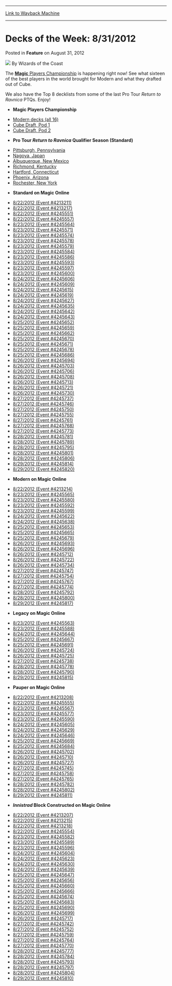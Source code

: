 
---
[Link to Wayback Machine](https://web.archive.org/web/20210418153747/https://magic.wizards.com/en/articles/archive/feature/decks-week-8312012-2012-08-31)

[_metadata_:author]:- "Wizards of the Coast"
[_metadata_:description]:- "The Magic Players Championship is happening right now! See what sixteen of the best players in the world brought for Modern and what they drafted out of Cube. We also have the Top 8 decklists from some of the last Pro Tour Return to Ravnica PTQs. Enjoy!"
[_metadata_:generator]:- "Drupal 7 (http://drupal.org)"
[_metadata_:node]:- "596231"
[_metadata_:publish_date]:- "2012-08-31"
[_metadata_:source]:- "div-main-content"
[_metadata_:title]:- "Decks of the Week: 8/31/2012"
[_metadata_:wayback_capture_timestamp]:- "2021-04-18 15:37:47"
[_metadata_:wayback_raw_url]:- "https://web.archive.org/web/20210418153747id_/https://magic.wizards.com/en/articles/archive/feature/decks-week-8312012-2012-08-31"
[_metadata_:wayback_url]:- "https://magic.wizards.com/en/articles/archive/feature/decks-week-8312012-2012-08-31"
---


Decks of the Week: 8/31/2012
============================



 Posted in **Feature**
 on August 31, 2012 






![](https://media.magic.wizards.com/styles/auth_small/public/images/person/wizards_author.jpg)
By Wizards of the Coast











The [**Magic** Players Championship](/en/events/coverage/watanabe-wins-magic-players-championship) is happening right now! See what sixteen of the best players in the world brought for Modern and what they drafted out of Cube. 

We also have the Top 8 decklists from some of the last Pro Tour *Return to Ravnica* PTQs. Enjoy! 

* **Magic Players Championship**
+ [Modern decks (all 16)](/en/articles/archive/event-coverage/decklists-modern-2012-08-29)
+ [Cube Draft, Pod 1](/en/articles/archive/event-coverage/decklists-cube-draft-pod-1-2012-08-29-0)
+ [Cube Draft, Pod 2](/en/articles/archive/event-coverage/decklists-cube-draft-pod-2-2012-08-29-0)
* **Pro Tour *Return to Ravnica* Qualifier Season (Standard)**
+ [Pittsburgh, Pennsylvania](/en/articles/archive/event-coverage/pro-tour-return-ravnica-qualifier-season-top-8-standard-decklists-47)
+ [Nagoya, Japan](/en/articles/archive/event-coverage/pro-tour-return-ravnica-qualifier-season-top-8-standard-decklists-51)
+ [Albuquerque, New Mexico](/en/articles/archive/event-coverage/pro-tour-return-ravnica-qualifier-season-top-8-standard-decklists-52)
+ [Richmond, Kentucky](/en/articles/archive/event-coverage/pro-tour-return-ravnica-qualifier-season-top-8-standard-decklists-59)
+ [Hartford, Connecticut](/en/articles/archive/event-coverage/pro-tour-return-ravnica-qualifier-season-top-8-standard-decklists-64)
+ [Phoenix, Arizona](/en/articles/archive/event-coverage/pro-tour-return-ravnica-qualifier-season-top-8-standard-decklists-66)
+ [Rochester, New York](/en/articles/archive/event-coverage/pro-tour-return-ravnica-qualifier-season-top-8-standard-decklists-69)
* **Standard on Magic Online**
+ [8/22/2012 (Event #4213211)](http://archive.wizards.com/Magic/Digital/MagicOnlineTourn.aspx?x=mtg/digital/magiconline/tourn/4213211)
+ [8/22/2012 (Event #4213217)](http://archive.wizards.com/Magic/Digital/MagicOnlineTourn.aspx?x=mtg/digital/magiconline/tourn/4213217)
+ [8/22/2012 (Event #4245551)](http://archive.wizards.com/Magic/Digital/MagicOnlineTourn.aspx?x=mtg/digital/magiconline/tourn/4245551)
+ [8/22/2012 (Event #4245557)](http://archive.wizards.com/Magic/Digital/MagicOnlineTourn.aspx?x=mtg/digital/magiconline/tourn/4245557)
+ [8/23/2012 (Event #4245564)](http://archive.wizards.com/Magic/Digital/MagicOnlineTourn.aspx?x=mtg/digital/magiconline/tourn/4245564)
+ [8/23/2012 (Event #4245571)](http://archive.wizards.com/Magic/Digital/MagicOnlineTourn.aspx?x=mtg/digital/magiconline/tourn/4245571)
+ [8/23/2012 (Event #4245574)](http://archive.wizards.com/Magic/Digital/MagicOnlineTourn.aspx?x=mtg/digital/magiconline/tourn/4245574)
+ [8/23/2012 (Event #4245578)](http://archive.wizards.com/Magic/Digital/MagicOnlineTourn.aspx?x=mtg/digital/magiconline/tourn/4245578)
+ [8/23/2012 (Event #4245579)](http://archive.wizards.com/Magic/Digital/MagicOnlineTourn.aspx?x=mtg/digital/magiconline/tourn/4245579)
+ [8/23/2012 (Event #4245584)](http://archive.wizards.com/Magic/Digital/MagicOnlineTourn.aspx?x=mtg/digital/magiconline/tourn/4245584)
+ [8/23/2012 (Event #4245586)](http://archive.wizards.com/Magic/Digital/MagicOnlineTourn.aspx?x=mtg/digital/magiconline/tourn/4245586)
+ [8/23/2012 (Event #4245593)](http://archive.wizards.com/Magic/Digital/MagicOnlineTourn.aspx?x=mtg/digital/magiconline/tourn/4245593)
+ [8/23/2012 (Event #4245597)](http://archive.wizards.com/Magic/Digital/MagicOnlineTourn.aspx?x=mtg/digital/magiconline/tourn/4245597)
+ [8/23/2012 (Event #4245600)](http://archive.wizards.com/Magic/Digital/MagicOnlineTourn.aspx?x=mtg/digital/magiconline/tourn/4245600)
+ [8/24/2012 (Event #4245606)](http://archive.wizards.com/Magic/Digital/MagicOnlineTourn.aspx?x=mtg/digital/magiconline/tourn/4245606)
+ [8/24/2012 (Event #4245609)](http://archive.wizards.com/Magic/Digital/MagicOnlineTourn.aspx?x=mtg/digital/magiconline/tourn/4245609)
+ [8/24/2012 (Event #4245615)](http://archive.wizards.com/Magic/Digital/MagicOnlineTourn.aspx?x=mtg/digital/magiconline/tourn/4245615)
+ [8/24/2012 (Event #4245619)](http://archive.wizards.com/Magic/Digital/MagicOnlineTourn.aspx?x=mtg/digital/magiconline/tourn/4245619)
+ [8/24/2012 (Event #4245627)](http://archive.wizards.com/Magic/Digital/MagicOnlineTourn.aspx?x=mtg/digital/magiconline/tourn/4245627)
+ [8/24/2012 (Event #4245635)](http://archive.wizards.com/Magic/Digital/MagicOnlineTourn.aspx?x=mtg/digital/magiconline/tourn/4245635)
+ [8/24/2012 (Event #4245642)](http://archive.wizards.com/Magic/Digital/MagicOnlineTourn.aspx?x=mtg/digital/magiconline/tourn/4245642)
+ [8/24/2012 (Event #4245643)](http://archive.wizards.com/Magic/Digital/MagicOnlineTourn.aspx?x=mtg/digital/magiconline/tourn/4245643)
+ [8/25/2012 (Event #4245652)](http://archive.wizards.com/Magic/Digital/MagicOnlineTourn.aspx?x=mtg/digital/magiconline/tourn/4245652)
+ [8/25/2012 (Event #4245659)](http://archive.wizards.com/Magic/Digital/MagicOnlineTourn.aspx?x=mtg/digital/magiconline/tourn/4245659)
+ [8/25/2012 (Event #4245662)](http://archive.wizards.com/Magic/Digital/MagicOnlineTourn.aspx?x=mtg/digital/magiconline/tourn/4245662)
+ [8/25/2012 (Event #4245670)](http://archive.wizards.com/Magic/Digital/MagicOnlineTourn.aspx?x=mtg/digital/magiconline/tourn/4245670)
+ [8/25/2012 (Event #4245671)](http://archive.wizards.com/Magic/Digital/MagicOnlineTourn.aspx?x=mtg/digital/magiconline/tourn/4245671)
+ [8/25/2012 (Event #4245678)](http://archive.wizards.com/Magic/Digital/MagicOnlineTourn.aspx?x=mtg/digital/magiconline/tourn/4245678)
+ [8/25/2012 (Event #4245686)](http://archive.wizards.com/Magic/Digital/MagicOnlineTourn.aspx?x=mtg/digital/magiconline/tourn/4245686)
+ [8/26/2012 (Event #4245694)](http://archive.wizards.com/Magic/Digital/MagicOnlineTourn.aspx?x=mtg/digital/magiconline/tourn/4245694)
+ [8/26/2012 (Event #4245703)](http://archive.wizards.com/Magic/Digital/MagicOnlineTourn.aspx?x=mtg/digital/magiconline/tourn/4245703)
+ [8/26/2012 (Event #4245706)](http://archive.wizards.com/Magic/Digital/MagicOnlineTourn.aspx?x=mtg/digital/magiconline/tourn/4245706)
+ [8/26/2012 (Event #4245708)](http://archive.wizards.com/Magic/Digital/MagicOnlineTourn.aspx?x=mtg/digital/magiconline/tourn/4245708)
+ [8/26/2012 (Event #4245713)](http://archive.wizards.com/Magic/Digital/MagicOnlineTourn.aspx?x=mtg/digital/magiconline/tourn/4245713)
+ [8/26/2012 (Event #4245721)](http://archive.wizards.com/Magic/Digital/MagicOnlineTourn.aspx?x=mtg/digital/magiconline/tourn/4245721)
+ [8/26/2012 (Event #4245730)](http://archive.wizards.com/Magic/Digital/MagicOnlineTourn.aspx?x=mtg/digital/magiconline/tourn/4245730)
+ [8/27/2012 (Event #4245737)](http://archive.wizards.com/Magic/Digital/MagicOnlineTourn.aspx?x=mtg/digital/magiconline/tourn/4245737)
+ [8/27/2012 (Event #4245746)](http://archive.wizards.com/Magic/Digital/MagicOnlineTourn.aspx?x=mtg/digital/magiconline/tourn/4245746)
+ [8/27/2012 (Event #4245750)](http://archive.wizards.com/Magic/Digital/MagicOnlineTourn.aspx?x=mtg/digital/magiconline/tourn/4245750)
+ [8/27/2012 (Event #4245755)](http://archive.wizards.com/Magic/Digital/MagicOnlineTourn.aspx?x=mtg/digital/magiconline/tourn/4245755)
+ [8/27/2012 (Event #4245761)](http://archive.wizards.com/Magic/Digital/MagicOnlineTourn.aspx?x=mtg/digital/magiconline/tourn/4245761)
+ [8/27/2012 (Event #4245768)](http://archive.wizards.com/Magic/Digital/MagicOnlineTourn.aspx?x=mtg/digital/magiconline/tourn/4245768)
+ [8/27/2012 (Event #4245773)](http://archive.wizards.com/Magic/Digital/MagicOnlineTourn.aspx?x=mtg/digital/magiconline/tourn/4245773)
+ [8/28/2012 (Event #4245781)](http://archive.wizards.com/Magic/Digital/MagicOnlineTourn.aspx?x=mtg/digital/magiconline/tourn/4245781)
+ [8/28/2012 (Event #4245789)](http://archive.wizards.com/Magic/Digital/MagicOnlineTourn.aspx?x=mtg/digital/magiconline/tourn/4245789)
+ [8/28/2012 (Event #4245795)](http://archive.wizards.com/Magic/Digital/MagicOnlineTourn.aspx?x=mtg/digital/magiconline/tourn/4245795)
+ [8/28/2012 (Event #4245801)](http://archive.wizards.com/Magic/Digital/MagicOnlineTourn.aspx?x=mtg/digital/magiconline/tourn/4245801)
+ [8/28/2012 (Event #4245806)](http://archive.wizards.com/Magic/Digital/MagicOnlineTourn.aspx?x=mtg/digital/magiconline/tourn/4245806)
+ [8/29/2012 (Event #4245814)](http://archive.wizards.com/Magic/Digital/MagicOnlineTourn.aspx?x=mtg/digital/magiconline/tourn/4245814)
+ [8/29/2012 (Event #4245820)](http://archive.wizards.com/Magic/Digital/MagicOnlineTourn.aspx?x=mtg/digital/magiconline/tourn/4245820)
* **Modern on Magic Online**
+ [8/22/2012 (Event #4213214)](http://archive.wizards.com/Magic/Digital/MagicOnlineTourn.aspx?x=mtg/digital/magiconline/tourn/4213214)
+ [8/23/2012 (Event #4245565)](http://archive.wizards.com/Magic/Digital/MagicOnlineTourn.aspx?x=mtg/digital/magiconline/tourn/4245565)
+ [8/23/2012 (Event #4245580)](http://archive.wizards.com/Magic/Digital/MagicOnlineTourn.aspx?x=mtg/digital/magiconline/tourn/4245580)
+ [8/23/2012 (Event #4245592)](http://archive.wizards.com/Magic/Digital/MagicOnlineTourn.aspx?x=mtg/digital/magiconline/tourn/4245592)
+ [8/23/2012 (Event #4245599)](http://archive.wizards.com/Magic/Digital/MagicOnlineTourn.aspx?x=mtg/digital/magiconline/tourn/4245599)
+ [8/24/2012 (Event #4245622)](http://archive.wizards.com/Magic/Digital/MagicOnlineTourn.aspx?x=mtg/digital/magiconline/tourn/4245622)
+ [8/24/2012 (Event #4245638)](http://archive.wizards.com/Magic/Digital/MagicOnlineTourn.aspx?x=mtg/digital/magiconline/tourn/4245638)
+ [8/25/2012 (Event #4245653)](http://archive.wizards.com/Magic/Digital/MagicOnlineTourn.aspx?x=mtg/digital/magiconline/tourn/4245653)
+ [8/25/2012 (Event #4245665)](http://archive.wizards.com/Magic/Digital/MagicOnlineTourn.aspx?x=mtg/digital/magiconline/tourn/4245665)
+ [8/25/2012 (Event #4245679)](http://archive.wizards.com/Magic/Digital/MagicOnlineTourn.aspx?x=mtg/digital/magiconline/tourn/4245679)
+ [8/26/2012 (Event #4245693)](http://archive.wizards.com/Magic/Digital/MagicOnlineTourn.aspx?x=mtg/digital/magiconline/tourn/4245693)
+ [8/26/2012 (Event #4245696)](http://archive.wizards.com/Magic/Digital/MagicOnlineTourn.aspx?x=mtg/digital/magiconline/tourn/4245696)
+ [8/26/2012 (Event #4245712)](http://archive.wizards.com/Magic/Digital/MagicOnlineTourn.aspx?x=mtg/digital/magiconline/tourn/4245712)
+ [8/26/2012 (Event #4245722)](http://archive.wizards.com/Magic/Digital/MagicOnlineTourn.aspx?x=mtg/digital/magiconline/tourn/4245722)
+ [8/26/2012 (Event #4245734)](http://archive.wizards.com/Magic/Digital/MagicOnlineTourn.aspx?x=mtg/digital/magiconline/tourn/4245734)
+ [8/27/2012 (Event #4245747)](http://archive.wizards.com/Magic/Digital/MagicOnlineTourn.aspx?x=mtg/digital/magiconline/tourn/4245747)
+ [8/27/2012 (Event #4245754)](http://archive.wizards.com/Magic/Digital/MagicOnlineTourn.aspx?x=mtg/digital/magiconline/tourn/4245754)
+ [8/27/2012 (Event #4245767)](http://archive.wizards.com/Magic/Digital/MagicOnlineTourn.aspx?x=mtg/digital/magiconline/tourn/4245767)
+ [8/27/2012 (Event #4245774)](http://archive.wizards.com/Magic/Digital/MagicOnlineTourn.aspx?x=mtg/digital/magiconline/tourn/4245774)
+ [8/28/2012 (Event #4245792)](http://archive.wizards.com/Magic/Digital/MagicOnlineTourn.aspx?x=mtg/digital/magiconline/tourn/4245792)
+ [8/28/2012 (Event #4245800)](http://archive.wizards.com/Magic/Digital/MagicOnlineTourn.aspx?x=mtg/digital/magiconline/tourn/4245800)
+ [8/29/2012 (Event #4245817)](http://archive.wizards.com/Magic/Digital/MagicOnlineTourn.aspx?x=mtg/digital/magiconline/tourn/4245817)
* **Legacy on Magic Online**
+ [8/23/2012 (Event #4245563)](http://archive.wizards.com/Magic/Digital/MagicOnlineTourn.aspx?x=mtg/digital/magiconline/tourn/4245563)
+ [8/23/2012 (Event #4245588)](http://archive.wizards.com/Magic/Digital/MagicOnlineTourn.aspx?x=mtg/digital/magiconline/tourn/4245588)
+ [8/24/2012 (Event #4245644)](http://archive.wizards.com/Magic/Digital/MagicOnlineTourn.aspx?x=mtg/digital/magiconline/tourn/4245644)
+ [8/25/2012 (Event #4245667)](http://archive.wizards.com/Magic/Digital/MagicOnlineTourn.aspx?x=mtg/digital/magiconline/tourn/4245667)
+ [8/25/2012 (Event #4245691)](http://archive.wizards.com/Magic/Digital/MagicOnlineTourn.aspx?x=mtg/digital/magiconline/tourn/4245691)
+ [8/26/2012 (Event #4245724)](http://archive.wizards.com/Magic/Digital/MagicOnlineTourn.aspx?x=mtg/digital/magiconline/tourn/4245724)
+ [8/26/2012 (Event #4245725)](http://archive.wizards.com/Magic/Digital/MagicOnlineTourn.aspx?x=mtg/digital/magiconline/tourn/4245725)
+ [8/27/2012 (Event #4245738)](http://archive.wizards.com/Magic/Digital/MagicOnlineTourn.aspx?x=mtg/digital/magiconline/tourn/4245738)
+ [8/28/2012 (Event #4245778)](http://archive.wizards.com/Magic/Digital/MagicOnlineTourn.aspx?x=mtg/digital/magiconline/tourn/4245778)
+ [8/28/2012 (Event #4245790)](http://archive.wizards.com/Magic/Digital/MagicOnlineTourn.aspx?x=mtg/digital/magiconline/tourn/4245790)
+ [8/29/2012 (Event #4245815)](http://archive.wizards.com/Magic/Digital/MagicOnlineTourn.aspx?x=mtg/digital/magiconline/tourn/4245815)
* **Pauper on Magic Online**
+ [8/22/2012 (Event #4213208)](http://archive.wizards.com/Magic/Digital/MagicOnlineTourn.aspx?x=mtg/digital/magiconline/tourn/4213208)
+ [8/22/2012 (Event #4245555)](http://archive.wizards.com/Magic/Digital/MagicOnlineTourn.aspx?x=mtg/digital/magiconline/tourn/4245555)
+ [8/23/2012 (Event #4245567)](http://archive.wizards.com/Magic/Digital/MagicOnlineTourn.aspx?x=mtg/digital/magiconline/tourn/4245567)
+ [8/23/2012 (Event #4245577)](http://archive.wizards.com/Magic/Digital/MagicOnlineTourn.aspx?x=mtg/digital/magiconline/tourn/4245577)
+ [8/23/2012 (Event #4245590)](http://archive.wizards.com/Magic/Digital/MagicOnlineTourn.aspx?x=mtg/digital/magiconline/tourn/4245590)
+ [8/24/2012 (Event #4245605)](http://archive.wizards.com/Magic/Digital/MagicOnlineTourn.aspx?x=mtg/digital/magiconline/tourn/4245605)
+ [8/24/2012 (Event #4245629)](http://archive.wizards.com/Magic/Digital/MagicOnlineTourn.aspx?x=mtg/digital/magiconline/tourn/4245629)
+ [8/24/2012 (Event #4245646)](http://archive.wizards.com/Magic/Digital/MagicOnlineTourn.aspx?x=mtg/digital/magiconline/tourn/4245646)
+ [8/25/2012 (Event #4245669)](http://archive.wizards.com/Magic/Digital/MagicOnlineTourn.aspx?x=mtg/digital/magiconline/tourn/4245669)
+ [8/25/2012 (Event #4245684)](http://archive.wizards.com/Magic/Digital/MagicOnlineTourn.aspx?x=mtg/digital/magiconline/tourn/4245684)
+ [8/26/2012 (Event #4245702)](http://archive.wizards.com/Magic/Digital/MagicOnlineTourn.aspx?x=mtg/digital/magiconline/tourn/4245702)
+ [8/26/2012 (Event #4245710)](http://archive.wizards.com/Magic/Digital/MagicOnlineTourn.aspx?x=mtg/digital/magiconline/tourn/4245710)
+ [8/26/2012 (Event #4245727)](http://archive.wizards.com/Magic/Digital/MagicOnlineTourn.aspx?x=mtg/digital/magiconline/tourn/4245727)
+ [8/27/2012 (Event #4245745)](http://archive.wizards.com/Magic/Digital/MagicOnlineTourn.aspx?x=mtg/digital/magiconline/tourn/4245745)
+ [8/27/2012 (Event #4245758)](http://archive.wizards.com/Magic/Digital/MagicOnlineTourn.aspx?x=mtg/digital/magiconline/tourn/4245758)
+ [8/27/2012 (Event #4245765)](http://archive.wizards.com/Magic/Digital/MagicOnlineTourn.aspx?x=mtg/digital/magiconline/tourn/4245765)
+ [8/28/2012 (Event #4245782)](http://archive.wizards.com/Magic/Digital/MagicOnlineTourn.aspx?x=mtg/digital/magiconline/tourn/4245782)
+ [8/28/2012 (Event #4245802)](http://archive.wizards.com/Magic/Digital/MagicOnlineTourn.aspx?x=mtg/digital/magiconline/tourn/4245802)
+ [8/29/2012 (Event #4245811)](http://archive.wizards.com/Magic/Digital/MagicOnlineTourn.aspx?x=mtg/digital/magiconline/tourn/4245811)
* ***Innistrad* Block Constructed on Magic Online**
+ [8/22/2012 (Event #4213207)](http://archive.wizards.com/Magic/Digital/MagicOnlineTourn.aspx?x=mtg/digital/magiconline/tourn/4213207)
+ [8/22/2012 (Event #4213215)](http://archive.wizards.com/Magic/Digital/MagicOnlineTourn.aspx?x=mtg/digital/magiconline/tourn/4213215)
+ [8/22/2012 (Event #4213218)](http://archive.wizards.com/Magic/Digital/MagicOnlineTourn.aspx?x=mtg/digital/magiconline/tourn/4213218)
+ [8/22/2012 (Event #4245554)](http://archive.wizards.com/Magic/Digital/MagicOnlineTourn.aspx?x=mtg/digital/magiconline/tourn/4245554)
+ [8/23/2012 (Event #4245582)](http://archive.wizards.com/Magic/Digital/MagicOnlineTourn.aspx?x=mtg/digital/magiconline/tourn/4245582)
+ [8/23/2012 (Event #4245589)](http://archive.wizards.com/Magic/Digital/MagicOnlineTourn.aspx?x=mtg/digital/magiconline/tourn/4245589)
+ [8/23/2012 (Event #4245596)](http://archive.wizards.com/Magic/Digital/MagicOnlineTourn.aspx?x=mtg/digital/magiconline/tourn/4245596)
+ [8/24/2012 (Event #4245604)](http://archive.wizards.com/Magic/Digital/MagicOnlineTourn.aspx?x=mtg/digital/magiconline/tourn/4245604)
+ [8/24/2012 (Event #4245623)](http://archive.wizards.com/Magic/Digital/MagicOnlineTourn.aspx?x=mtg/digital/magiconline/tourn/4245623)
+ [8/24/2012 (Event #4245630)](http://archive.wizards.com/Magic/Digital/MagicOnlineTourn.aspx?x=mtg/digital/magiconline/tourn/4245630)
+ [8/24/2012 (Event #4245639)](http://archive.wizards.com/Magic/Digital/MagicOnlineTourn.aspx?x=mtg/digital/magiconline/tourn/4245639)
+ [8/25/2012 (Event #4245647)](http://archive.wizards.com/Magic/Digital/MagicOnlineTourn.aspx?x=mtg/digital/magiconline/tourn/4245647)
+ [8/25/2012 (Event #4245656)](http://archive.wizards.com/Magic/Digital/MagicOnlineTourn.aspx?x=mtg/digital/magiconline/tourn/4245656)
+ [8/25/2012 (Event #4245660)](http://archive.wizards.com/Magic/Digital/MagicOnlineTourn.aspx?x=mtg/digital/magiconline/tourn/4245660)
+ [8/25/2012 (Event #4245666)](http://archive.wizards.com/Magic/Digital/MagicOnlineTourn.aspx?x=mtg/digital/magiconline/tourn/4245666)
+ [8/25/2012 (Event #4245674)](http://archive.wizards.com/Magic/Digital/MagicOnlineTourn.aspx?x=mtg/digital/magiconline/tourn/4245674)
+ [8/25/2012 (Event #4245683)](http://archive.wizards.com/Magic/Digital/MagicOnlineTourn.aspx?x=mtg/digital/magiconline/tourn/4245683)
+ [8/25/2012 (Event #4245690)](http://archive.wizards.com/Magic/Digital/MagicOnlineTourn.aspx?x=mtg/digital/magiconline/tourn/4245690)
+ [8/26/2012 (Event #4245699)](http://archive.wizards.com/Magic/Digital/MagicOnlineTourn.aspx?x=mtg/digital/magiconline/tourn/4245699)
+ [8/26/2012 (Event #4245717)](http://archive.wizards.com/Magic/Digital/MagicOnlineTourn.aspx?x=mtg/digital/magiconline/tourn/4245717)
+ [8/27/2012 (Event #4245742)](http://archive.wizards.com/Magic/Digital/MagicOnlineTourn.aspx?x=mtg/digital/magiconline/tourn/4245742)
+ [8/27/2012 (Event #4245752)](http://archive.wizards.com/Magic/Digital/MagicOnlineTourn.aspx?x=mtg/digital/magiconline/tourn/4245752)
+ [8/27/2012 (Event #4245759)](http://archive.wizards.com/Magic/Digital/MagicOnlineTourn.aspx?x=mtg/digital/magiconline/tourn/4245759)
+ [8/27/2012 (Event #4245764)](http://archive.wizards.com/Magic/Digital/MagicOnlineTourn.aspx?x=mtg/digital/magiconline/tourn/4245764)
+ [8/27/2012 (Event #4245770)](http://archive.wizards.com/Magic/Digital/MagicOnlineTourn.aspx?x=mtg/digital/magiconline/tourn/4245770)
+ [8/28/2012 (Event #4245777)](http://archive.wizards.com/Magic/Digital/MagicOnlineTourn.aspx?x=mtg/digital/magiconline/tourn/4245777)
+ [8/28/2012 (Event #4245784)](http://archive.wizards.com/Magic/Digital/MagicOnlineTourn.aspx?x=mtg/digital/magiconline/tourn/4245784)
+ [8/28/2012 (Event #4245793)](http://archive.wizards.com/Magic/Digital/MagicOnlineTourn.aspx?x=mtg/digital/magiconline/tourn/4245793)
+ [8/28/2012 (Event #4245797)](http://archive.wizards.com/Magic/Digital/MagicOnlineTourn.aspx?x=mtg/digital/magiconline/tourn/4245797)
+ [8/28/2012 (Event #4245804)](http://archive.wizards.com/Magic/Digital/MagicOnlineTourn.aspx?x=mtg/digital/magiconline/tourn/4245804)
+ [8/29/2012 (Event #4245810)](http://archive.wizards.com/Magic/Digital/MagicOnlineTourn.aspx?x=mtg/digital/magiconline/tourn/4245810)






